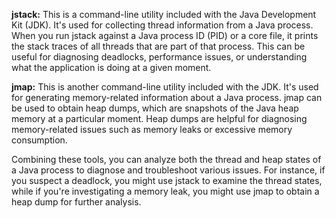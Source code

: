 **jstack:** This is a command-line utility included with the Java Development Kit (JDK). It's used for collecting thread information from a Java process. 
When you run jstack against a Java process ID (PID) or a core file, it prints the stack traces of all threads 
that are part of that process. This can be useful for diagnosing deadlocks, performance issues, or understanding what the application is doing at a given moment.

**jmap:** This is another command-line utility included with the JDK. It's used for generating memory-related information about a Java process. 
jmap can be used to obtain heap dumps, which are snapshots of the Java heap memory at a particular moment. Heap dumps are helpful for diagnosing
memory-related issues such as memory leaks or excessive memory consumption.

Combining these tools, you can analyze both the thread and heap states of a Java process to diagnose and troubleshoot various issues. 
For instance, if you suspect a deadlock, you might use jstack to examine the thread states, while if you're investigating a memory leak, 
you might use jmap to obtain a heap dump for further analysis.
